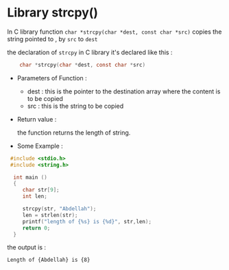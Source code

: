 # Library strcpy()

In C library function `char *strcpy(char *dest, const char *src)` copies the string pointed to , by `src` to `dest`

  the declaration of `strcpy` in C library it's declared like this :

```c
    char *strcpy(char *dest, const char *src)
```
- Parameters of Function : 

   * dest : this is the pointer to the destination array where the content is to be copied
   * src  : this is the string to be copied

- Return value :  
  
   the function returns the length of string.

- Some Example :

 ```c
  #include <stdio.h>
  #include <string.h>

   int main ()
   {
      char str[9];
      int len;

      strcpy(str, "Abdellah");
      len = strlen(str);
      printf("length of {%s} is {%d}", str,len);
      return 0;
   }
 ```

  the output is : 

```shell
Length of {Abdellah} is {8}
```
